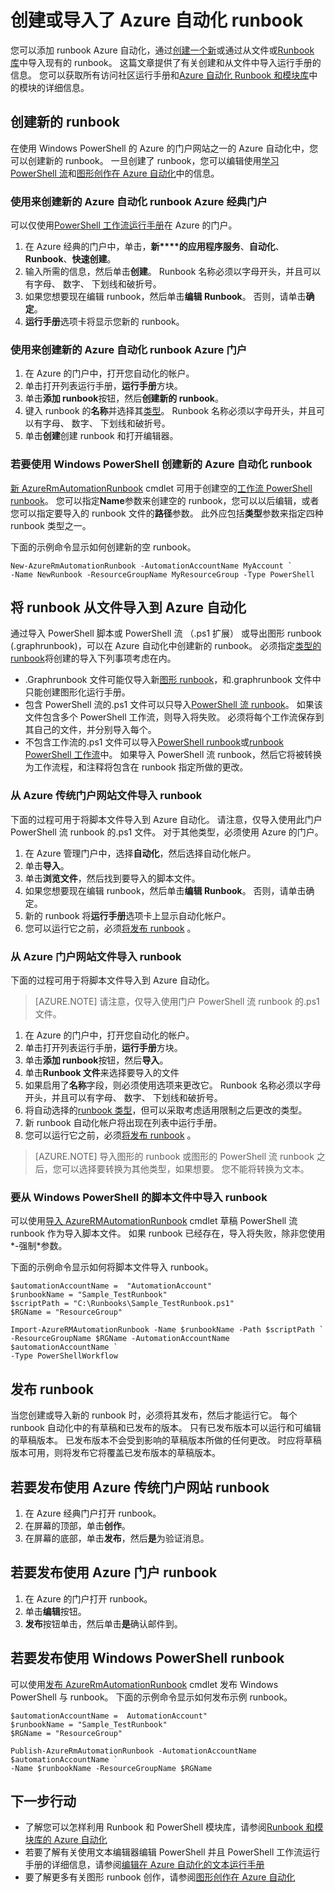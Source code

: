 <properties
    pageTitle="创建或导入了 Azure 自动化 runbook"
    description="本文介绍如何在 Azure 自动化中创建新的 runbook 或导入一个文件中。"
    services="automation"
    documentationCenter=""
    authors="mgoedtel"
    manager="jwhit"
    editor="tysonn" />
<tags
    ms.service="automation"
    ms.devlang="na"
    ms.topic="article"
    ms.tgt_pltfrm="na"
    ms.workload="infrastructure-services"
    ms.date="09/12/2016"
    ms.author="magoedte;bwren" />

# <a name="creating-or-importing-a-runbook-in-azure-automation"></a>创建或导入了 Azure 自动化 runbook

您可以添加 runbook Azure 自动化，通过[创建一个新](#creating-a-new-runbook)或通过从文件或[Runbook 库](automation-runbook-gallery.md)中导入现有的 runbook。 这篇文章提供了有关创建和从文件中导入运行手册的信息。  您可以获取所有访问社区运行手册和[Azure 自动化 Runbook 和模块库](automation-runbook-gallery.md)中的模块的详细信息。

## <a name="creating-a-new-runbook"></a>创建新的 runbook

在使用 Windows PowerShell 的 Azure 的门户网站之一的 Azure 自动化中，您可以创建新的 runbook。 一旦创建了 runbook，您可以编辑使用[学习 PowerShell 流](automation-powershell-workflow.md)和[图形创作在 Azure 自动化](automation-graphical-authoring-intro.md)中的信息。

### <a name="to-create-a-new-azure-automation-runbook-with-the-azure-classic-portal"></a>使用来创建新的 Azure 自动化 runbook Azure 经典门户

可以仅使用[PowerShell 工作流运行手册](automation-runbook-types.md#powershell-workflow-runbooks)在 Azure 的门户。

1. 在 Azure 经典的门户中，单击，**新****的应用程序服务**、**自动化**、 **Runbook**、**快速创建**。
2. 输入所需的信息，然后单击**创建**。 Runbook 名称必须以字母开头，并且可以有字母、 数字、 下划线和破折号。
3. 如果您想要现在编辑 runbook，然后单击**编辑 Runbook**。 否则，请单击**确定**。
4. **运行手册**选项卡将显示您新的 runbook。


### <a name="to-create-a-new-azure-automation-runbook-with-the-azure-portal"></a>使用来创建新的 Azure 自动化 runbook Azure 门户

1. 在 Azure 的门户中，打开您自动化的帐户。
2. 单击打开列表运行手册，**运行手册**方块。
3. 单击**添加 runbook**按钮，然后**创建新的 runbook**。
2. 键入 runbook 的**名称**并选择其[类型](automation-runbook-types.md)。 Runbook 名称必须以字母开头，并且可以有字母、 数字、 下划线和破折号。
3. 单击**创建**创建 runbook 和打开编辑器。


### <a name="to-create-a-new-azure-automation-runbook-with-windows-powershell"></a>若要使用 Windows PowerShell 创建新的 Azure 自动化 runbook

[新 AzureRmAutomationRunbook](https://msdn.microsoft.com/library/mt619376.aspx) cmdlet 可用于创建空的[工作流 PowerShell runbook](automation-runbook-types.md#powershell-workflow-runbooks)。 您可以指定**Name**参数来创建空的 runbook，您可以以后编辑，或者您可以指定要导入的 runbook 文件的**路径**参数。 此外应包括**类型**参数来指定四种 runbook 类型之一。

下面的示例命令显示如何创建新的空 runbook。

    New-AzureRmAutomationRunbook -AutomationAccountName MyAccount `
    -Name NewRunbook -ResourceGroupName MyResourceGroup -Type PowerShell

## <a name="importing-a-runbook-from-a-file-into-azure-automation"></a>将 runbook 从文件导入到 Azure 自动化

通过导入 PowerShell 脚本或 PowerShell 流 （.ps1 扩展） 或导出图形 runbook (.graphrunbook)，可以在 Azure 自动化中创建新的 runbook。  必须指定[类型的 runbook](automation-runbook-types.md)将创建的导入下列事项考虑在内。

- .Graphrunbook 文件可能仅导入新[图形 runbook](automation-runbook-types.md#graphical-runbooks)，和.graphrunbook 文件中只能创建图形化运行手册。
- 包含 PowerShell 流的.ps1 文件可以只导入[PowerShell 流 runbook](automation-runbook-types.md#powershell-workflow-runbooks)。  如果该文件包含多个 PowerShell 工作流，则导入将失败。 必须将每个工作流保存到其自己的文件，并分别导入每个。
- 不包含工作流的.ps1 文件可以导入[PowerShell runbook](automation-runbook-types.md#powershell-runbooks)或[runbook PowerShell 工作流](automation-runbook-types.md#powershell-workflow-runbooks)中。  如果导入 PowerShell 流 runbook，然后它将被转换为工作流程，和注释将包含在 runbook 指定所做的更改。

### <a name="to-import-a-runbook-from-a-file-with-the-azure-classic-portal"></a>从 Azure 传统门户网站文件导入 runbook
下面的过程可用于将脚本文件导入到 Azure 自动化。  请注意，仅导入使用此门户 PowerShell 流 runbook 的.ps1 文件。  对于其他类型，必须使用 Azure 的门户。

1. 在 Azure 管理门户中，选择**自动化**，然后选择自动化帐户。
2. 单击**导入**。
3. 单击**浏览文件**，然后找到要导入的脚本文件。
4. 如果您想要现在编辑 runbook，然后单击**编辑 Runbook**。 否则，请单击确定。
5. 新的 runbook 将**运行手册**选项卡上显示自动化帐户。
6. 您可以运行它之前，必须[将发布 runbook](#publishing-a-runbook) 。


### <a name="to-import-a-runbook-from-a-file-with-the-azure-portal"></a>从 Azure 门户网站文件导入 runbook
下面的过程可用于将脚本文件导入到 Azure 自动化。  

>[AZURE.NOTE] 请注意，仅导入使用门户 PowerShell 流 runbook 的.ps1 文件。

1. 在 Azure 的门户中，打开您自动化的帐户。
2. 单击打开列表运行手册，**运行手册**方块。
3. 单击**添加 runbook**按钮，然后**导入**。
4. 单击**Runbook 文件**来选择要导入的文件
2. 如果启用了**名称**字段，则必须使用选项来更改它。  Runbook 名称必须以字母开头，并且可以有字母、 数字、 下划线和破折号。
3. 将自动选择的[runbook 类型](automation-runbook-types.md)，但可以采取考虑适用限制之后更改的类型。 
3. 新 runbook 自动化帐户将出现在列表中运行手册。
4. 您可以运行它之前，必须[将发布 runbook](#publishing-a-runbook) 。

>[AZURE.NOTE] 导入图形的 runbook 或图形的 PowerShell 流 runbook 之后，您可以选择要转换为其他类型，如果想要。 您不能将转换为文本。

### <a name="to-import-a-runbook-from-a-script-file-with-windows-powershell"></a>要从 Windows PowerShell 的脚本文件中导入 runbook

可以使用[导入 AzureRMAutomationRunbook](https://msdn.microsoft.com/library/mt603735.aspx) cmdlet 草稿 PowerShell 流 runbook 作为导入脚本文件。 如果 runbook 已经存在，导入将失败，除非您使用*-强制*参数。 

下面的示例命令显示如何将脚本文件导入 runbook。

    $automationAccountName =  "AutomationAccount"
    $runbookName = "Sample_TestRunbook"
    $scriptPath = "C:\Runbooks\Sample_TestRunbook.ps1"
    $RGName = "ResourceGroup"

    Import-AzureRMAutomationRunbook -Name $runbookName -Path $scriptPath `
    -ResourceGroupName $RGName -AutomationAccountName $automationAccountName `
    -Type PowerShellWorkflow 


## <a name="publishing-a-runbook"></a>发布 runbook

当您创建或导入新的 runbook 时，必须将其发布，然后才能运行它。  每个 runbook 自动化中的有草稿和已发布的版本。 只有已发布版本可以运行和可编辑的草稿版本。 已发布版本不会受到影响的草稿版本所做的任何更改。 时应将草稿版本可用，则将发布它将覆盖已发布版本的草稿版本。

## <a name="to-publish-a-runbook-using-the-azure-classic-portal"></a>若要发布使用 Azure 传统门户网站 runbook

1. 在 Azure 经典门户打开 runbook。
1. 在屏幕的顶部，单击**创作**。
1. 在屏幕的底部，单击**发布**，然后**是**为验证消息。

## <a name="to-publish-a-runbook-using-the-azure-portal"></a>若要发布使用 Azure 门户 runbook

1. 在 Azure 的门户打开 runbook。
1. 单击**编辑**按钮。
1. **发布**按钮单击，然后单击**是**确认邮件到。


## <a name="to-publish-a-runbook-using-windows-powershell"></a>若要发布使用 Windows PowerShell runbook

可以使用[发布 AzureRmAutomationRunbook](https://msdn.microsoft.com/library/mt603705.aspx) cmdlet 发布 Windows PowerShell 与 runbook。 下面的示例命令显示如何发布示例 runbook。

    $automationAccountName =  AutomationAccount"
    $runbookName = "Sample_TestRunbook"
    $RGName = "ResourceGroup"

    Publish-AzureRmAutomationRunbook -AutomationAccountName $automationAccountName `
    -Name $runbookName -ResourceGroupName $RGName


## <a name="next-steps"></a>下一步行动
- 了解您可以怎样利用 Runbook 和 PowerShell 模块库，请参阅[Runbook 和模块库的 Azure 自动化](automation-runbook-gallery.md)
- 若要了解有关使用文本编辑器编辑 PowerShell 并且 PowerShell 工作流运行手册的详细信息，请参阅[编辑在 Azure 自动化的文本运行手册](automation-edit-textual-runbook.md)
- 要了解更多有关图形 runbook 创作，请参阅[图形创作在 Azure 自动化](automation-graphical-authoring-intro.md)
